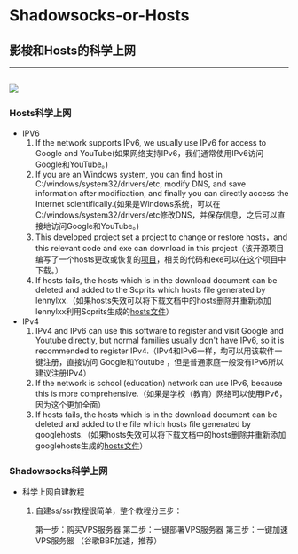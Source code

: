 # Shadowsocks-or-Hosts
## 影梭和Hosts的科学上网
----------
![](https://i.imgur.com/upTVEr3.gif)
----------
### Hosts科学上网
- IPV6
	1. If the network supports IPv6, we usually use IPv6 for access to Google and YouTube(如果网络支持IPv6，我们通常使用IPv6访问Google和YouTube。)
	2. If you are an Windows system, you can find host in C:/windows/system32/drivers/etc, modify DNS, and save information after modification, and finally you can directly access the Internet scientifically.(如果是Windows系统，可以在C:/windows/system32/drivers/etc修改DNS，并保存信息，之后可以直接地访问Google和YouTube。)
	3. This developed project set a project to change or restore hosts，and this relevant code and exe can download in this project（该开源项目编写了一个hosts更改或恢复的[项目](https://github.com/lovelyyoshino/SS-or-ipv6_host/releases)，相关的代码和exe可以在这个项目中下载。）
	4. If hosts fails, the hosts which is in the download document can be deleted and added to the Scprits which hosts file generated by lennylxx.（如果hosts失效可以将下载文档中的hosts删除并重新添加lennylxx利用Scprits生成的[hosts文件](https://github.com/lennylxx/ipv6-hosts/blob/master/hosts)）
- IPv4
	1. IPv4 and IPv6 can use this software to register  and visit Google and Youtube directly, but normal families usually don't have IPv6, so it is recommended to register IPv4.（IPv4和IPv6一样，均可以用该软件一键注册，直接访问 Google和Youtube ，但是普通家庭一般没有IPv6所以建议注册IPv4）
	2. If the network is school (education) network can use IPv6, because this is more comprehensive.（如果是学校（教育）网络可以使用IPv6，因为这个更加全面）
	3. If hosts fails, the hosts which is in the download document can be deleted and added to the file which hosts file generated by googlehosts.（如果hosts失效可以将下载文档中的hosts删除并重新添加googlehosts生成的[hosts文件](https://github.com/googlehosts/hosts/blob/master/hosts-files/hosts)）
### Shadowsocks科学上网
- 科学上网自建教程
	1. 自建ss/ssr教程很简单，整个教程分三步：
		
		第一步：购买VPS服务器
		第二步：一键部署VPS服务器
		第三步：一键加速VPS服务器 （谷歌BBR加速，推荐）
